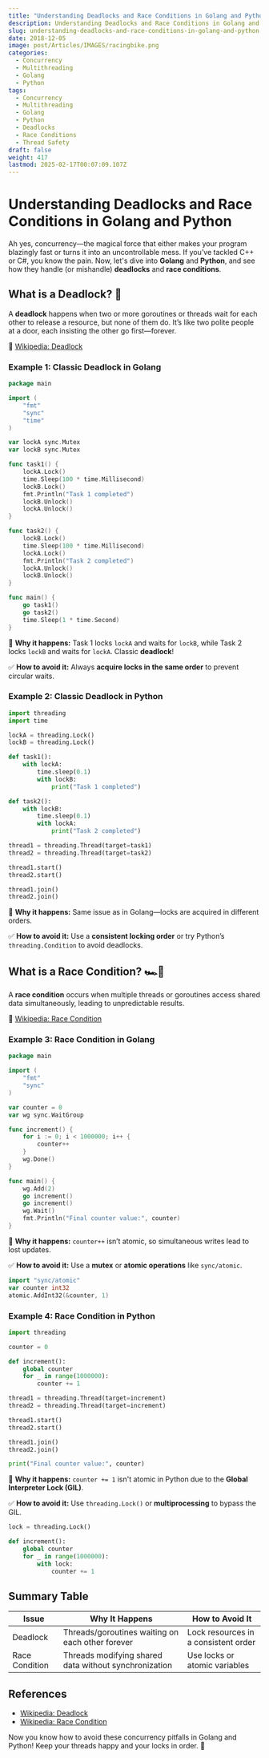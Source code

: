 ```yaml
---
title: "Understanding Deadlocks and Race Conditions in Golang and Python: What They Are and How to Avoid Them"
description: Understanding Deadlocks and Race Conditions in Golang and Python. What They Are and How to Avoid Them
slug: understanding-deadlocks-and-race-conditions-in-golang-and-python
date: 2018-12-05
image: post/Articles/IMAGES/racingbike.png
categories:
  - Concurrency
  - Multithreading
  - Golang
  - Python
tags:
  - Concurrency
  - Multithreading
  - Golang
  - Python
  - Deadlocks
  - Race Conditions
  - Thread Safety
draft: false
weight: 417
lastmod: 2025-02-17T00:07:09.107Z
---
```

# Understanding Deadlocks and Race Conditions in Golang and Python

Ah yes, concurrency—the magical force that either makes your program blazingly fast or turns it into an uncontrollable mess. If you’ve tackled C++ or C#, you know the pain. Now, let's dive into **Golang** and **Python**, and see how they handle (or mishandle) **deadlocks** and **race conditions**.

## What is a Deadlock? 🤯

A **deadlock** happens when two or more goroutines or threads wait for each other to release a resource, but none of them do. It’s like two polite people at a door, each insisting the other go first—forever.

📖 [Wikipedia: Deadlock](https://en.wikipedia.org/wiki/Deadlock)

### Example 1: Classic Deadlock in Golang

```go
package main

import (
    "fmt"
    "sync"
    "time"
)

var lockA sync.Mutex
var lockB sync.Mutex

func task1() {
    lockA.Lock()
    time.Sleep(100 * time.Millisecond)
    lockB.Lock()
    fmt.Println("Task 1 completed")
    lockB.Unlock()
    lockA.Unlock()
}

func task2() {
    lockB.Lock()
    time.Sleep(100 * time.Millisecond)
    lockA.Lock()
    fmt.Println("Task 2 completed")
    lockA.Unlock()
    lockB.Unlock()
}

func main() {
    go task1()
    go task2()
    time.Sleep(1 * time.Second)
}
```

🔴 **Why it happens:** Task 1 locks `lockA` and waits for `lockB`, while Task 2 locks `lockB` and waits for `lockA`. Classic **deadlock**!

✅ **How to avoid it:** Always **acquire locks in the same order** to prevent circular waits.

### Example 2: Classic Deadlock in Python

```python
import threading
import time

lockA = threading.Lock()
lockB = threading.Lock()

def task1():
    with lockA:
        time.sleep(0.1)
        with lockB:
            print("Task 1 completed")

def task2():
    with lockB:
        time.sleep(0.1)
        with lockA:
            print("Task 2 completed")

thread1 = threading.Thread(target=task1)
thread2 = threading.Thread(target=task2)

thread1.start()
thread2.start()

thread1.join()
thread2.join()
```

🔴 **Why it happens:** Same issue as in Golang—locks are acquired in different orders.

✅ **How to avoid it:** Use a **consistent locking order** or try Python’s `threading.Condition` to avoid deadlocks.

## What is a Race Condition? 🏎️💨

A **race condition** occurs when multiple threads or goroutines access shared data simultaneously, leading to unpredictable results.

📖 [Wikipedia: Race Condition](https://en.wikipedia.org/wiki/Race_condition)

### Example 3: Race Condition in Golang

```go
package main

import (
    "fmt"
    "sync"
)

var counter = 0
var wg sync.WaitGroup

func increment() {
    for i := 0; i < 1000000; i++ {
        counter++
    }
    wg.Done()
}

func main() {
    wg.Add(2)
    go increment()
    go increment()
    wg.Wait()
    fmt.Println("Final counter value:", counter)
}
```

🔴 **Why it happens:** `counter++` isn’t atomic, so simultaneous writes lead to lost updates.

✅ **How to avoid it:** Use a **mutex** or **atomic operations** like `sync/atomic`.

```go
import "sync/atomic"
var counter int32
atomic.AddInt32(&counter, 1)
```

### Example 4: Race Condition in Python

```python
import threading

counter = 0

def increment():
    global counter
    for _ in range(1000000):
        counter += 1

thread1 = threading.Thread(target=increment)
thread2 = threading.Thread(target=increment)

thread1.start()
thread2.start()

thread1.join()
thread2.join()

print("Final counter value:", counter)
```

🔴 **Why it happens:** `counter += 1` isn't atomic in Python due to the **Global Interpreter Lock (GIL)**.

✅ **How to avoid it:** Use `threading.Lock()` or **multiprocessing** to bypass the GIL.

```python
lock = threading.Lock()

def increment():
    global counter
    for _ in range(1000000):
        with lock:
            counter += 1
```

## Summary Table

| Issue          | Why It Happens                                        | How to Avoid It                      |
| -------------- | ----------------------------------------------------- | ------------------------------------ |
| Deadlock       | Threads/goroutines waiting on each other forever      | Lock resources in a consistent order |
| Race Condition | Threads modifying shared data without synchronization | Use locks or atomic variables        |

## References

* [Wikipedia: Deadlock](https://en.wikipedia.org/wiki/Deadlock)
* [Wikipedia: Race Condition](https://en.wikipedia.org/wiki/Race_condition)

Now you know how to avoid these concurrency pitfalls in Golang and Python! Keep your threads happy and your locks in order. 🚀
